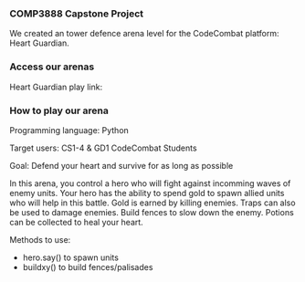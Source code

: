 ### COMP3888 Capstone Project ###
We created an tower defence arena level for the CodeCombat platform: Heart Guardian.

### Access our arenas ###
Heart Guardian play link: 

### How to play our arena ###
Programming language: Python

Target users: CS1-4 & GD1 CodeCombat Students

Goal: Defend your heart and survive for as long as possible

In this arena, you control a hero who will fight against incomming waves of enemy units. 
Your hero has the ability to spend gold to spawn allied units who will help in this battle.
Gold is earned by killing enemies. 
Traps can also be used to damage enemies.
Build fences to slow down the enemy. 
Potions can be collected to heal your heart. 

Methods to use:
- hero.say() to spawn units
- buildxy() to build fences/palisades